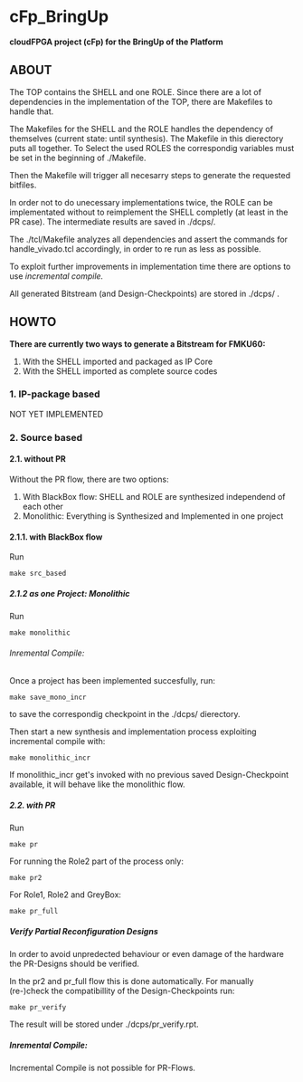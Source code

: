 cFp_BringUp
================
**cloudFPGA project (cFp) for the BringUp of the Platform**


## ABOUT

The TOP contains the SHELL and one ROLE. 
Since there are a lot of dependencies in the implementation of the TOP, there are Makefiles to handle that. 

The Makefiles for the SHELL and the ROLE handles the dependency of themselves (current state: until synthesis). 
The Makefile in this dierectory puts all together. 
To Select the used ROLES the correspondig variables must be set in the beginning of ./Makefile. 

Then the Makefile will trigger all necesarry steps to generate the requested bitfiles.

In order not to do unecessary implementations twice, the ROLE can be implementated without to reimplement the SHELL completly (at least in the PR case). The intermediate results are saved in ./dcps/. 

The ./tcl/Makefile analyzes all dependencies and assert the commands for handle_vivado.tcl accordingly, in order to re run as less as possible.

To exploit further improvements in implementation time there are options to use *incremental compile.*

All generated Bitstream (and Design-Checkpoints) are stored in ./dcps/ .

## HOWTO 

**There are currently two ways to generate a Bitstream for FMKU60:**
1. With the SHELL imported and packaged as IP Core 
2. With the SHELL imported as complete source codes 

### 1. IP-package based 

NOT YET IMPLEMENTED 

### 2. Source based 

#### 2.1. without PR 

Without the PR flow, there are two options:
1. With BlackBox flow: SHELL and ROLE are synthesized independend of each other
2. Monolithic: Everything is Synthesized and Implemented in one project

#### 2.1.1. with BlackBox flow 

Run
```
make src_based
```

##### 2.1.2 as one Project: Monolithic

Run 
```
make monolithic
``` 

###### Inremental Compile: 

Once a project has been implemented succesfully, run: 
```
make save_mono_incr
``` 
to save the correspondig checkpoint in the ./dcps/ dierectory. 

Then start a new synthesis and implementation process exploiting incremental compile with: 
```
make monolithic_incr
```

If monolithic_incr get's invoked with no previous saved Design-Checkpoint available, it will behave like the monolithic flow. 

##### 2.2. with PR
Run
```
make pr 
```

For running the Role2 part of the process only:
```
make pr2
``` 

For Role1, Role2 and GreyBox: 
```
make pr_full
``` 

##### Verify Partial Reconfiguration Designs 

In order to avoid unpredected behaviour or even damage of the hardware the PR-Designs should be verified. 

In the pr2 and pr_full flow this is done automatically. 
For manually (re-)check the compatibillity of the Design-Checkpoints run:
```
make pr_verify
```
The result will be stored under ./dcps/pr_verify.rpt. 


##### Inremental Compile:

Incremental Compile is not possible for PR-Flows. 

